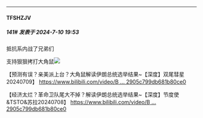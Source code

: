 ﻿
*****

####  TFSHZJV  
##### 141#       发表于 2024-7-10 19:53

抵抗系内战了兄弟们

支持狠狠拷打大角鼠<img src="https://static.saraba1st.com/image/smiley/face2017/048.png" referrerpolicy="no-referrer">

【预测有误？亲美派上台？大角鼠解读伊朗总统选举结果~【深度】双尾彗星20240709】 [https://www.bilibili.com/video/B ... 2905c799db681b80ce0](https://www.bilibili.com/video/BV1mi421a74d/?share_source=copy_web&amp;vd_source=5d97f4dd7c44b2905c799db681b80ce0)

【经济太烂？革命卫队尾大不掉？解读伊朗总统选举结果~【深度】节度使&amp;TSTO&amp;苏拉20240708】 [https://www.bilibili.com/video/B ... 2905c799db681b80ce0](https://www.bilibili.com/video/BV11w4m1a7jU/?share_source=copy_web&amp;vd_source=5d97f4dd7c44b2905c799db681b80ce0)

